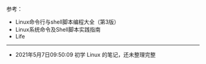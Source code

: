 参考：
- Linux命令行与shell脚本编程大全（第3版）
- Linux系统命令及Shell脚本实践指南
- Life

---

- 2021年5月7日09:50:09
	初学 Linux 的笔记，还未整理完整
